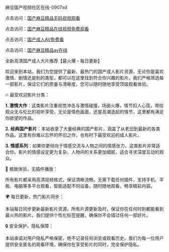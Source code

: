 麻豆国产视频社区在线-0907xd

点击访问：<a href="https://heiliaowzu4ur.pages.dev">国产麻豆精品无码视频观看</a>

点击访问：<a href="https://heiliao2dmwwy.pages.dev">国产麻豆精品在线视频免费观看</a>

点击访问：<a href="https://heiliaoxqkkct.pages.dev">国产成人AV免费看</a>

点击访问：<a href="https://heiliaowt0d7p.pages.dev">国产麻豆精品av在线</a>


全新高清国产成人大片推荐【最火爆・每日更新】

欢迎来到本站，我们为您提供了最新、最热门的国产成人影片资源，无论你是喜欢激情、剧情还是别的类型，都可以在这里找到符合你兴趣的影片。我们严格筛选每一部影片，保证它们的质量与清晰度，您可以随时随地享受顶级观看体验。

🔥 最受欢迎影片分类：

**1. 激情大作**：这类影片注重视觉冲击与激情碰撞，场面火爆，情节扣人心弦，带给观众无与伦比的视听享受。无论是情色画面，还是高潮迭起的情节，这里都有满足你欲望的作品。

**2. 经典国产影片**：本站收录了大量经典的国产影片，涵盖了从老旧到最新的各类作品。这里有你难以忘怀的怀旧之作，也有时下最受欢迎的成人影片。

**3. 情感系列**：如果你更倾向于情感交流与人物之间的情感张力，这类影片非常适合你。影片的情感设定更为复杂，人物间的关系更加细腻，适合寻求深度互动的观众。

📱 极致体验，无插件播放：

所有影片都采用高清视频格式，保证清晰流畅。无需下载任何插件，支持手机、平板、电脑等多平台观看，智能适配不同设备，随时随地观看，畅享精彩内容。

🌍 每日更新，热门影片同步：

本站每日同步更新最新影片资源，所有片源更新及时，保证你在任何时刻都能看到最火热的影片。我们提供个性化标签提醒，确保你不会错过任何一部好片。

🔒 安全保护，隐私保障：

本站承诺对用户隐私严格保密，绝不记录任何浏览或观看历史。我们为每一位用户提供安全匿名的观看环境，确保你在享受影片的同时，完全保护隐私。

<span style="display:none;">[Canonical link]( https://github.com/dd098/78903 ）</span>
